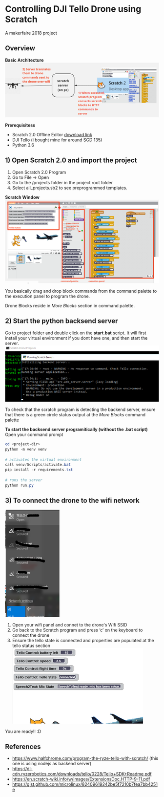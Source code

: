 # Controlling DJI Tello Drone using Scratch
A makerfaire 2018 project

## Overview  
**Basic Architecture**  
![Architecture](./imgs/scratch_architecture.png)

**Prerequisitess**  
- Scratch 2.0 Offline Editor [download link](https://scratch.mit.edu/download)
- DJI Tello (i bought mine for around SGD 135)
- Python 3.6

## 1) Open Scratch 2.0 and import the project

1) Open Scratch 2.0 Program
2) Go to File -> Open
3) Go to the /projects folder in the project root folder
4) Select all_projects.sb2 to see preprogrammed templates.

**Scratch Window**  
![Scratch Window](imgs/scratch_window2.png)

You basically drag and drop block commands from the command palette to the execution panel
to program the drone.

Drone Blocks reside in *More Blocks* section in command palette.

## 2) Start the python backsend server
Go to project folder and double click on the **start.bat** script.
It will first install your virtual environment if you dont have one, and then start the server.
![Start bat file output](./imgs/start.png)

To check that the scratch program is detecting the backend server, ensure that there is a green
circle status output at the *More Blocks* command palette

**To start the backsend server programitically (without the .bat script)**  
Open your command prompt
```powershell
cd <project-dir>
python -m venv venv

# activates the virtual environment
call venv/Scripts/activate.bat
pip install -r requirements.txt

# runs the server
python run.py
```

## 3) To connect the drone to the wifi network  

![Wifi network](./imgs/wifi_networks.png)
1) Open your wifi panel and connet to the drone's Wifi SSID
2) Go back to the Scratch program and press ‘c’ on the keyboard to connect the drone
3) Ensure the tello state is connected and properties are populated at the tello status section
![Tello status](./imgs/scratch_tello_status.png)


You are ready!! :D

## References  
- https://www.halfchrome.com/program-the-ryze-tello-with-scratch/ (this one is using nodejs as backend server)  
- https://dl-cdn.ryzerobotics.com/downloads/tello/0228/Tello+SDK+Readme.pdf  
- https://en.scratch-wiki.info/w/images/ExtensionsDoc.HTTP-9-11.pdf  
- https://gist.github.com/microlinux/82409619242be5f7210b7fea7bb4251e
